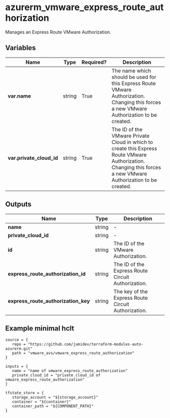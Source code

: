 # azurerm_vmware_express_route_authorization

Manages an Express Route VMware Authorization.

## Variables

| Name | Type | Required? |  Description |
| ---- | ---- | --------- |  ----------- |
| **var.name** | string | True | The name which should be used for this Express Route VMware Authorization. Changing this forces a new VMware Authorization to be created. | 
| **var.private_cloud_id** | string | True | The ID of the VMware Private Cloud in which to create this Express Route VMware Authorization. Changing this forces a new VMware Authorization to be created. | 



## Outputs

| Name | Type | Description |
| ---- | ---- | --------- | 
| **name** | string  | - | 
| **private_cloud_id** | string  | - | 
| **id** | string  | The ID of the VMware Authorization. | 
| **express_route_authorization_id** | string  | The ID of the Express Route Circuit Authorization. | 
| **express_route_authorization_key** | string  | The key of the Express Route Circuit Authorization. | 

## Example minimal hclt

```hcl
source = {
   repo = "https://github.com/jumidev/terraform-modules-auto-azurerm.git" 
   path = "vmware_avs/vmware_express_route_authorization" 
}

inputs = {
   name = "name of vmware_express_route_authorization" 
   private_cloud_id = "private_cloud_id of vmware_express_route_authorization" 
}

tfstate_store = {
   storage_account = "${storage_account}" 
   container = "${container}" 
   container_path = "${COMPONENT_PATH}" 
}


```
